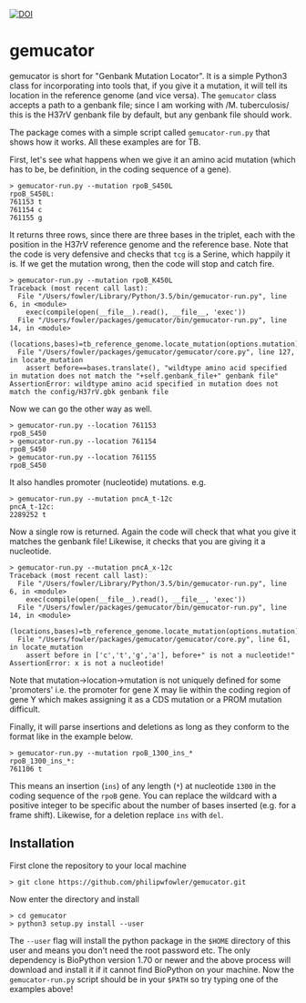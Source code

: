 [![DOI](https://zenodo.org/badge/147030278.svg)](https://zenodo.org/badge/latestdoi/147030278)

# gemucator

gemucator is short for "Genbank Mutation Locator". It is a simple Python3 class for incorporating into tools that, if you give it a mutation, it will tell its location in the reference genome (and vice versa). The `gemucator` class accepts a path to a genbank file; since I am working with /M. tuberculosis/ this is the H37rV genbank file by default, but any genbank file should work.

The package comes with a simple script called `gemucator-run.py` that shows how it works. All these examples are for TB.

First, let's see what happens when we give it an amino acid mutation (which has to be, be definition, in the coding sequence of a gene).

```
> gemucator-run.py --mutation rpoB_S450L
rpoB_S450L:
761153 t
761154 c
761155 g
```
It returns three rows, since there are three bases in the triplet, each with the position in the H37rV reference genome and the reference base. Note that the code is very defensive and checks that `tcg` is a Serine, which happily it is. If we get the mutation wrong, then the code will stop and catch fire.

```
> gemucator-run.py --mutation rpoB_K450L
Traceback (most recent call last):
  File "/Users/fowler/Library/Python/3.5/bin/gemucator-run.py", line 6, in <module>
    exec(compile(open(__file__).read(), __file__, 'exec'))
  File "/Users/fowler/packages/gemucator/bin/gemucator-run.py", line 14, in <module>
    (locations,bases)=tb_reference_genome.locate_mutation(options.mutation)
  File "/Users/fowler/packages/gemucator/gemucator/core.py", line 127, in locate_mutation
    assert before==bases.translate(), "wildtype amino acid specified in mutation does not match the "+self.genbank_file+" genbank file"
AssertionError: wildtype amino acid specified in mutation does not match the config/H37rV.gbk genbank file
```

Now we can go the other way as well.

```
> gemucator-run.py --location 761153
rpoB_S450
> gemucator-run.py --location 761154
rpoB_S450
> gemucator-run.py --location 761155
rpoB_S450
```

It also handles promoter (nucleotide) mutations. e.g.

```
> gemucator-run.py --mutation pncA_t-12c
pncA_t-12c:
2289252 t
```

Now a single row is returned. Again the code will check that what you give it matches the genbank file! Likewise, it checks that you are giving it a nucleotide.

```
> gemucator-run.py --mutation pncA_x-12c
Traceback (most recent call last):
  File "/Users/fowler/Library/Python/3.5/bin/gemucator-run.py", line 6, in <module>
    exec(compile(open(__file__).read(), __file__, 'exec'))
  File "/Users/fowler/packages/gemucator/bin/gemucator-run.py", line 14, in <module>
    (locations,bases)=tb_reference_genome.locate_mutation(options.mutation)
  File "/Users/fowler/packages/gemucator/gemucator/core.py", line 61, in locate_mutation
    assert before in ['c','t','g','a'], before+" is not a nucleotide!"
AssertionError: x is not a nucleotide!
```
Note that mutation->location->mutation is not uniquely defined for some 'promoters' i.e. the promoter for gene X may lie within the coding region of gene Y which makes assigning it as a CDS mutation or a PROM mutation difficult.

Finally, it will parse insertions and deletions as long as they conform to the format like in the example below.

```
> gemucator-run.py --mutation rpoB_1300_ins_*
rpoB_1300_ins_*:
761106 t
```

This means an insertion (`ins`) of any length (`*`) at nucleotide `1300` in the coding sequence of the `rpoB` gene. You can replace the wildcard with a positive integer to be specific about the number of bases inserted (e.g. for a frame shift). Likewise, for a deletion replace `ins` with `del`.

## Installation

First clone the repository to your local machine

```
> git clone https://github.com/philipwfowler/gemucator.git
```
Now enter the directory and install

```
> cd gemucator
> python3 setup.py install --user
```

The `--user` flag will install the python package in the `$HOME` directory of this user and means you don't need the root password etc. The only dependency is BioPython version 1.70 or newer and the above process will download and install it if it cannot find BioPython on your machine. Now the `gemucator-run.py` script should be in your `$PATH` so try typing one of the examples above!
